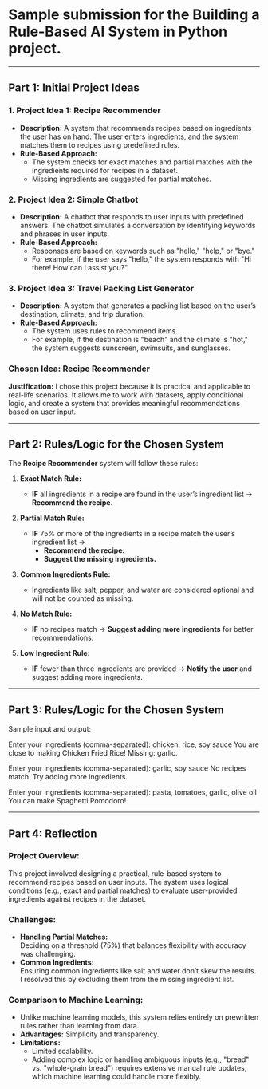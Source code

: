 # Sample submission for the Building a Rule-Based AI System in Python project.

---

## Part 1: Initial Project Ideas

### 1. Project Idea 1: Recipe Recommender
- **Description:** A system that recommends recipes based on ingredients the user has on hand. The user enters ingredients, and the system matches them to recipes using predefined rules.  
- **Rule-Based Approach:**  
  - The system checks for exact matches and partial matches with the ingredients required for recipes in a dataset.  
  - Missing ingredients are suggested for partial matches.

### 2. Project Idea 2: Simple Chatbot
- **Description:** A chatbot that responds to user inputs with predefined answers. The chatbot simulates a conversation by identifying keywords and phrases in user inputs.  
- **Rule-Based Approach:**  
  - Responses are based on keywords such as "hello," "help," or "bye."  
  - For example, if the user says "hello," the system responds with "Hi there! How can I assist you?"

### 3. Project Idea 3: Travel Packing List Generator
- **Description:** A system that generates a packing list based on the user’s destination, climate, and trip duration.  
- **Rule-Based Approach:**  
  - The system uses rules to recommend items.  
  - For example, if the destination is "beach" and the climate is "hot," the system suggests sunscreen, swimsuits, and sunglasses.

### **Chosen Idea:** Recipe Recommender  
**Justification:** I chose this project because it is practical and applicable to real-life scenarios. It allows me to work with datasets, apply conditional logic, and create a system that provides meaningful recommendations based on user input.

---

## Part 2: Rules/Logic for the Chosen System

The **Recipe Recommender** system will follow these rules:

1. **Exact Match Rule:**  
   - **IF** all ingredients in a recipe are found in the user’s ingredient list → **Recommend the recipe.**

2. **Partial Match Rule:**  
   - **IF** 75% or more of the ingredients in a recipe match the user’s ingredient list →  
     - **Recommend the recipe.**  
     - **Suggest the missing ingredients.**

3. **Common Ingredients Rule:**  
   - Ingredients like salt, pepper, and water are considered optional and will not be counted as missing.

4. **No Match Rule:**  
   - **IF** no recipes match → **Suggest adding more ingredients** for better recommendations.

5. **Low Ingredient Rule:**  
   - **IF** fewer than three ingredients are provided → **Notify the user** and suggest adding more ingredients.

---

## Part 3: Rules/Logic for the Chosen System

Sample input and output: 

Enter your ingredients (comma-separated): chicken, rice, soy sauce
You are close to making Chicken Fried Rice! Missing: garlic.

Enter your ingredients (comma-separated): garlic, soy sauce
No recipes match. Try adding more ingredients.

Enter your ingredients (comma-separated): pasta, tomatoes, garlic, olive oil
You can make Spaghetti Pomodoro!

---

## Part 4: Reflection

### Project Overview:
This project involved designing a practical, rule-based system to recommend recipes based on user inputs. The system uses logical conditions (e.g., exact and partial matches) to evaluate user-provided ingredients against recipes in the dataset.

### Challenges:
- **Handling Partial Matches:**  
  Deciding on a threshold (75%) that balances flexibility with accuracy was challenging.
- **Common Ingredients:**  
  Ensuring common ingredients like salt and water don’t skew the results. I resolved this by excluding them from the missing ingredient list.

### Comparison to Machine Learning:
- Unlike machine learning models, this system relies entirely on prewritten rules rather than learning from data.  
- **Advantages:** Simplicity and transparency.  
- **Limitations:**  
  - Limited scalability.  
  - Adding complex logic or handling ambiguous inputs (e.g., "bread" vs. "whole-grain bread") requires extensive manual rule updates, which machine learning could handle more flexibly.













